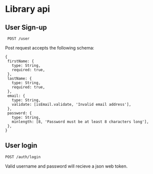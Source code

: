 # Library api

## User Sign-up

``` POST /user```

Post request accepts the following schema:
 
 ```
 {
  firstName: {
    type: String,
    required: true,
  },
  lastName: {
    type: String,
    required: true,
  },
  email: {
    type: String,
    validate: [isEmail.validate, 'Invalid email address'],
  },
  password: {
    type: String,
    minlength: [8, 'Password must be at least 8 characters long'],
  },
}
 ```
 
 ## User login ##
  
 ``` POST /auth/login ```
 
 Valid username and password will recieve a json web token.
